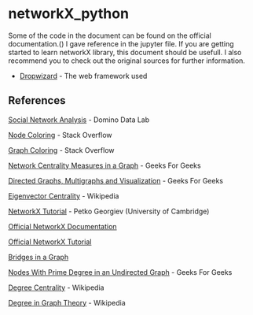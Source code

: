 # networkX_python
Some of the code in the document can be found on the official documentation.()
I gave reference in the jupyter file. 
If you are getting started to learn networkX library, this document should be usefull. I also recommend you to check out the original sources for further information.

* [Dropwizard](http://www.dropwizard.io/1.0.2/docs/) - The web framework used


## References

[Social Network Analysis](https://blog.dominodatalab.com/social-network-analysis-with-networkx/) - Domino Data Lab

[Node Coloring](https://stackoverflow.com/questions/27030473/how-to-set-colors-for-nodes-in-networkx) - Stack Overflow

[Graph Coloring](https://stackoverflow.com/questions/25639169/networkx-change-color-width-according-to-edge-attributes-inconsistent-result) - Stack Overflow

[Network Centrality Measures in a Graph](https://www.geeksforgeeks.org/network-centrality-measures-in-a-graph-using-networkx-python/?ref=rp) - Geeks For Geeks

[Directed Graphs, Multigraphs and Visualization](https://www.geeksforgeeks.org/directed-graphs-multigraphs-and-visualization-in-networkx/) - Geeks For Geeks

[Eigenvector Centrality](https://en.wikipedia.org/wiki/Eigenvector_centrality) - Wikipedia


[NetworkX Tutorial](https://www.cl.cam.ac.uk/teaching/1314/L109/tutorial.pdf) - Petko Georgiev (University of Cambridge)


[Official NetworkX Documentation](https://networkx.github.io/documentation/latest/_downloads/networkx_reference.pdf)

[Official NetworkX Tutorial](https://networkx.github.io/documentation/stable/tutorial.html)

[Bridges in a Graph](https://www.geeksforgeeks.org/bridge-in-a-graph/)

[Nodes With Prime Degree in an Undirected Graph](https://www.geeksforgeeks.org/nodes-with-prime-degree-in-an-undirected-graph/?ref=rp) - Geeks For Geeks

[Degree Centrality](https://en.wikipedia.org/wiki/Centrality#Degree_centrality) - Wikipedia

[Degree in Graph Theory](https://en.wikipedia.org/wiki/Degree_(graph_theory)) - Wikipedia




